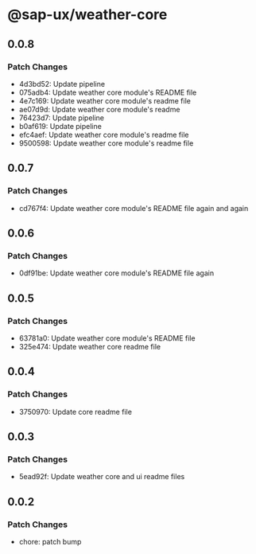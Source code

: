 # @sap-ux/weather-core

## 0.0.8

### Patch Changes

-   4d3bd52: Update pipeline
-   075adb4: Update weather core module's README file
-   4e7c169: Update weather core module's readme file
-   ae07d9d: Update weather core module's readme
-   76423d7: Update pipeline
-   b0af619: Update pipeline
-   efc4aef: Update weather core module's readme file
-   9500598: Update weather core module's readme file

## 0.0.7

### Patch Changes

-   cd767f4: Update weather core module's README file again and again

## 0.0.6

### Patch Changes

-   0df91be: Update weather core module's README file again

## 0.0.5

### Patch Changes

-   63781a0: Update weather core module's README file
-   325e474: Update weather core readme file

## 0.0.4

### Patch Changes

-   3750970: Update core readme file

## 0.0.3

### Patch Changes

-   5ead92f: Update weather core and ui readme files

## 0.0.2

### Patch Changes

-   chore: patch bump
